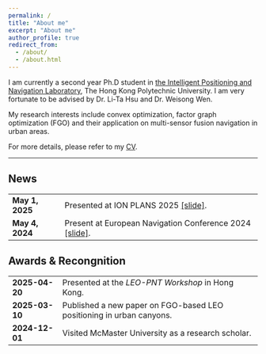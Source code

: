 ```yaml
---
permalink: /
title: "About me"
excerpt: "About me"
author_profile: true
redirect_from: 
  - /about/
  - /about.html
---
```


I am currently a second year Ph.D student in [the Intelligent Positioning and Navigation Laboratory](https://www.polyu.edu.hk/aae/ipn-lab/us/index.html), The Hong Kong Polytechnic University. I am very fortunate to be advised by Dr. Li-Ta Hsu and Dr. Weisong Wen. 

My research interests include convex optimization, factor graph optimization (FGO) and their application on multi-sensor fusion navigation in urban areas. 

For more details, please refer to my [CV](../assets/SBS_Curriculum_Vitae.pdf).

---

## News

<table>
  <tr>
    <td><strong>May 1, 2025</strong></td>
    <td>Presented at ION PLANS 2025 <a href="https://example.com/workshop">[slide]</a>.</td>
  </tr>
  <tr>
    <td><strong>May 4, 2024</strong></td>
    <td>Present at European Navigation Conference 2024 <a href="https://example.com/workshop">[slide]</a>.</td>
  </tr>
</table>

## Awards & Recongnition

<table>
  <tr>
    <td><strong>2025-04-20</strong></td>
    <td>Presented at the <i>LEO-PNT Workshop</i> in Hong Kong.</td>
  </tr>
  <tr>
    <td><strong>2025-03-10</strong></td>
    <td>Published a new paper on FGO-based LEO positioning in urban canyons.</td>
  </tr>
  <tr>
    <td><strong>2024-12-01</strong></td>
    <td>Visited McMaster University as a research scholar.</td>
  </tr>
</table>

